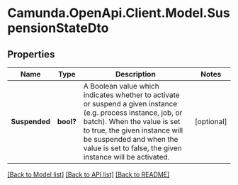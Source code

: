 # Camunda.OpenApi.Client.Model.SuspensionStateDto

## Properties

Name | Type | Description | Notes
------------ | ------------- | ------------- | -------------
**Suspended** | **bool?** | A Boolean value which indicates whether to activate or suspend a given instance (e.g. process instance, job, or batch). When the value is set to true, the given instance will be suspended and when the value is set to false, the given instance will be activated. | [optional] 

[[Back to Model list]](../README.md#documentation-for-models) [[Back to API list]](../README.md#documentation-for-api-endpoints) [[Back to README]](../README.md)

